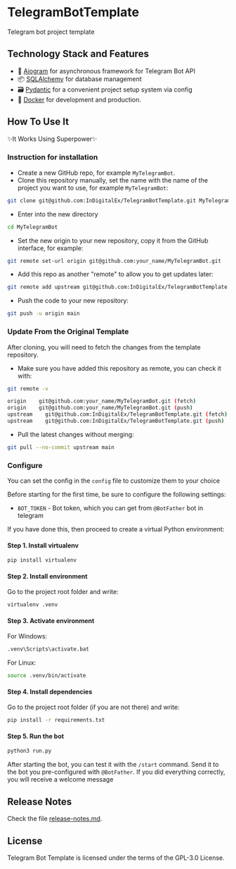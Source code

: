 # TelegramBotTemplate

Telegram bot project template

## Technology Stack and Features

- 🔮 [Aiogram](https://aiogram.dev/) for asynchronous framework for Telegram Bot API
- 📦 [SQLAlchemy](https://www.sqlalchemy.org/) for database management
- 🗃️ [Pydantic](https://pydantic.dev/) for a convenient project setup system via config
- 🐋 [Docker](https://www.docker.com) for development and production.

## How To Use It

✨It Works Using Superpower✨

### Instruction for installation

- Create a new GitHub repo, for example `MyTelegramBot`.
- Clone this repository manually, set the name with the name of the project you want to use, for example `MyTelegramBot`:

```bash
git clone git@github.com:InDigitalEx/TelegramBotTemplate.git MyTelegramBot
```

- Enter into the new directory

```bash
cd MyTelegramBot
```

- Set the new origin to your new repository, copy it from the GitHub interface, for example:

```bash
git remote set-url origin git@github.com:your_name/MyTelegramBot.git
```

- Add this repo as another "remote" to allow you to get updates later:

```bash
git remote add upstream git@github.com:InDigitalEx/TelegramBotTemplate.git
```

- Push the code to your new repository:

```bash
git push -u origin main
```

### Update From the Original Template

After cloning, you will need to fetch the changes from the template repository.

- Make sure you have added this repository as remote, you can check it with:

```bash
git remote -v

origin    git@github.com:your_name/MyTelegramBot.git (fetch)
origin    git@github.com:your_name/MyTelegramBot.git (push)
upstream    git@github.com:InDigitalEx/TelegramBotTemplate.git (fetch)
upstream    git@github.com:InDigitalEx/TelegramBotTemplate.git (push)
```

- Pull the latest changes without merging:

```bash
git pull --no-commit upstream main
```

### Configure
You can set the config in the `config` file to customize them to your choice

Before starting for the first time, be sure to configure the following settings:

- `BOT_TOKEN` - Bot token, which you can get from `@BotFather` bot in telegram

If you have done this, then proceed to create a virtual Python environment:

#### Step 1. Install virtualenv

```bash
pip install virtualenv
```

#### Step 2. Install environment

Go to the project root folder and write:

```bash
virtualenv .venv
```

#### Step 3. Activate environment

For Windows:

```bash
.venv\Scripts\activate.bat
```

For Linux:

```bash
source .venv/bin/activate
```

#### Step 4. Install dependencies

Go to the project root folder (if you are not there) and write:

```bash
pip install -r requirements.txt
```

#### Step 5. Run the bot
```bash
python3 run.py
```

After starting the bot, you can test it with the `/start` command.
Send it to the bot you pre-configured with `@BotFather`.
If you did everything correctly, you will receive a welcome message

## Release Notes

Check the file [release-notes.md](./release-notes.md).

## License

Telegram Bot Template is licensed under the terms of the GPL-3.0 License.